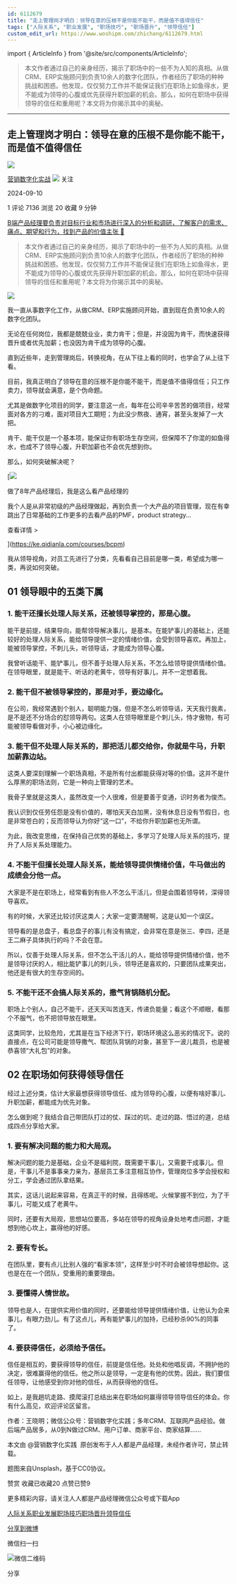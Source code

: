 ```yaml
---
id: 6112679
title: "走上管理岗才明白：领导在意的压根不是你能不能干，而是值不值得信任"
tags: ["人际关系", "职业发展", "职场技巧", "职场晋升", "领导信任"]
custom_edit_url: https://www.woshipm.com/zhichang/6112679.html
---
```

import { ArticleInfo } from '@site/src/components/ArticleInfo';

<ArticleInfo
    author="营销数字化实战"
    authorLink="https://www.woshipm.com/u/172173"
    published="2024-09-10"
    views={7136}
    comments={1}
    collects={20}
/>

> 本文作者通过自己的亲身经历，揭示了职场中的一些不为人知的真相。从做CRM、ERP实施顾问到负责10余人的数字化团队，作者经历了职场的种种挑战和困惑。他发现，仅仅努力工作并不能保证我们在职场上如鱼得水，更不能成为领导的心腹或优先获得升职加薪的机会。那么，如何在职场中获得领导的信任和重用呢？本文将为你揭示其中的奥秘。

---

## 走上管理岗才明白：领导在意的压根不是你能不能干，而是值不值得信任

[![](https://static.woshipm.com/view/woshipm_api_def_20240809110540_5458.jpg?imageView2/1/w/72/h/72/q/100)](https://www.woshipm.com/u/172173)

[营销数字化实战](https://www.woshipm.com/u/172173) ![](https://static.woshipm.com/tag/1121_1@2x.png) 关注

2024-09-10

1 评论 7136 浏览 20 收藏 9 分钟

[B端产品经理要负责对目标行业和市场进行深入的分析和调研，了解客户的需求、痛点、期望和行为，找到产品的价值主张 🔗](https://ke.qidianla.com/courses/bcpm)

> 本文作者通过自己的亲身经历，揭示了职场中的一些不为人知的真相。从做CRM、ERP实施顾问到负责10余人的数字化团队，作者经历了职场的种种挑战和困惑。他发现，仅仅努力工作并不能保证我们在职场上如鱼得水，更不能成为领导的心腹或优先获得升职加薪的机会。那么，如何在职场中获得领导的信任和重用呢？本文将为你揭示其中的奥秘。

![](https://image.woshipm.com/2023/08/23/d85c9a66-4193-11ee-baf5-00163e0b5ff3.jpg)

我一直从事数字化工作，从做CRM、ERP实施顾问开始，直到现在负责10余人的数字化团队。

无论在任何岗位，我都是兢兢业业，卖力肯干；但是，并没因为肯干，而快速获得晋升或者优先加薪；也没因为肯干成为领导的心腹。

直到近些年，走到管理岗后，转换视角，在从下往上看的同时，也学会了从上往下看。

目前，我真正明白了领导在意的压根不是你能不能干，而是值不值得信任；只工作卖力，领导就会满意，是个伪命题。

尤其是做数字化项目的同学，要注意这一点，每年在公司辛辛苦苦的做项目，经常面对各方的刁难，面对项目大工期短；为此没少熬夜、通宵，甚至头发掉了一大把。

肯干、能干仅是一个基本项，能保证你有职场生存空间，但保障不了你混的如鱼得水，也成不了领导心腹，升职加薪也不会优先想到你。

那么，如何突破解决呢？

[![](https://image.woshipm.com/2023/08/02/bf59b8ba-30e4-11ee-88e7-00163e0b5ff3.png)

做了8年产品经理后，我是这么看产品经理的

我个人是从非常初级的产品经理做起，再到负责一个大产品的项目管理，现在有幸跳出了日常基础的工作更多的去看产品的PMF，product strategy...

查看详情 >

](https://ke.qidianla.com/courses/bcpm)

我从领导视角，对员工先进行了分类，先看看自己目前是哪一类，希望成为哪一类，再说如何突破。

## 01 领导眼中的五类下属

### 1\. 能干还擅长处理人际关系，还被领导掌控的，那是心腹。

能干是前提，结果导向，能帮领导解决事儿，是基本。在能铲事儿的基础上，还能较好的处理人际关系，能给领导提供一定的情绪价值，会受到领导喜欢。再加上，能被领导掌控，不刺儿头，听领导话，才能成为领导心腹。

我曾听话能干、能铲事儿，但不善于处理人际关系，不怎么给领导提供情绪价值。在领导眼里，就是能干、听话的老黄牛，领导有好事儿，并不一定想着我。

### 2\. 能干但不被领导掌控的，那是对手，要边缘化。

在公司，我经常遇到个别人，聪明能力强，但是不怎么听领导话，天天我行我素，是不是还不分场合的怼领导两句。这类人在领导眼里是个刺儿头，恃才傲物，有可能被领导看做对手，小心被边缘化。

### 3\. 能干但不处理人际关系的，那把活儿都交给你，你就是牛马，升职加薪靠边站。

这类人要深刻理解一个职场真相，不是所有付出都能获得对等的价值。这并不是什么厚黑的职场法则，它是一种向上管理的艺术。

我骨子里就是这类人，虽然改变一个人很难，但是要善于变通，识时务者为俊杰。

我认识到仅任劳任怨是没有价值的，哪怕天天白加黑，没有休息日没有节假日，也是非常苍白的；反而领导认为你好“这一口”，不给你升职加薪也无所谓。

为此，我改变思维，在保持自己优势的基础上，多学习了处理人际关系的技巧，提升了人际关系处理能力。

### 4\. 不能干但擅长处理人际关系，能给领导提供情绪价值，牛马做出的成绩会分他一点。

大家是不是在职场上，经常看到有些人不怎么干活儿，但是会围着领导转，深得领导喜欢。

有的时候，大家还比较讨厌这类人；大家一定要清醒啊，这是认知一个误区。

领导看的是总盘子，看总盘子的事儿有没有搞定，会非常在意是张三、李四，还是王二麻子具体执行的吗？不会在意。

所以，仅善于处理人际关系，但不怎么干活儿的人，能给领导提供情绪价值，他不是领导讨厌的人，相比能铲事儿的刺儿头，领导还是喜欢的，只要团队成果突出，他还是有很大的生存空间的。

### 5\. 不能干还不会搞人际关系的，撒气背锅随机分配。

职场上个别人，自己不能干，还天天叫苦连天，传递负能量；看这个不顺眼，看那个不服气，也不把领导放在眼里。

这类同学，比较危险，尤其是在当下经济下行，职场环境这么恶劣的情况下。说的直接点，在公司可能是领导撒气、帮团队背锅的对象，甚至下一波儿裁员，也是被恭喜领“大礼包”的对象。

## 02 在职场如何获得领导信任

经过上述分类，估计大家最想获得领导信任、成为领导的心腹，以便有啥好事儿、升职加薪，都能成为优先对象。

怎么做到呢？我结合自己带团队打过的仗、踩过的坑、走过的路、悟过的道，总结成四点分享给大家。

### 1\. 要有解决问题的能力和大局观。

解决问题的能力是基础，企业不是福利院，既需要干事儿，又需要干成事儿。但是，干事儿不是事事亲力亲为，基层员工多注意相互协作，管理岗位多学会授权和分工，学会通过团队拿结果。

其实，这话儿说起来容易，在真正干的时候，且得练呢。火候掌握不到位，为了干事儿，可能又成了老黄牛。

同时，还要有大局观，思想站位要高，多站在领导的视角设身处地考虑问题，才能想到他心坎上，赢得他的好感。

### 2\. 要有专长。

在团队里，要有点儿比别人强的“看家本领”，这样至少时不时会被领导想起你。这也是在在一个团队，受重用的重要理由。

### 3\. 要懂得人情世故。

领导也是人，在提供实用价值的同时，还要能给领导提供情绪价值，让他认为会来事儿，有眼力劲儿。有了这点儿，再有能铲事儿的加持，已经秒杀90%的同事了。

### 4\. 要获得信任，必须给予信任。

信任是相互的，要获得领导的信任，前提是信任他。处处和他唱反调，不拥护他的决定，很难赢得他的信任。他之所以是领导，一定是有他的优势。因此，我们要信任领导，让他感受到你对他的信任，从而获得他的信任。

如上，是我趟坑走路、摸爬滚打总结出来在职场如何赢得领导领导信任的体会。你有什么高见，欢迎评论区留言。

作者：王晓明；微信公众号：营销数字化实践；多年CRM、互联网产品经验。做后端产品居多，从0到N做过CRM、用户订单、商家平台、商家结算......

本文由 @营销数字化实践  原创发布于人人都是产品经理，未经作者许可，禁止转载。

题图来自Unsplash，基于CC0协议。

赞赏 收藏已收藏20 点赞已赞9

更多精彩内容，请关注人人都是产品经理微信公众号或下载App

[人际关系](https://www.woshipm.com/tag/%e4%ba%ba%e9%99%85%e5%85%b3%e7%b3%bb)[职业发展](https://www.woshipm.com/tag/%e8%81%8c%e4%b8%9a%e5%8f%91%e5%b1%95)[职场技巧](https://www.woshipm.com/tag/%e8%81%8c%e5%9c%ba%e6%8a%80%e5%b7%a7)[职场晋升](https://www.woshipm.com/tag/%e8%81%8c%e5%9c%ba%e6%99%8b%e5%8d%87)[领导信任](https://www.woshipm.com/tag/%e9%a2%86%e5%af%bc%e4%bf%a1%e4%bb%bb)

[分享到微博](https://service.weibo.com/share/share.php?appkey=2775287854&title=走上管理岗才明白：领导在意的压根不是你能不能干，而是值不值得信任&url=https://www.woshipm.com/zhichang/6112679.html&pic=https://image.woshipm.com/2023/08/23/d85c9a66-4193-11ee-baf5-00163e0b5ff3.jpg)

微信扫一扫

![微信二维码](https://api.pwmqr.com/qrcode/create/?url=https://www.woshipm.com/zhichang/6112679.html)

分享